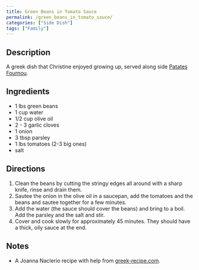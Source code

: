 ```yaml
---
title: Green Beans in Tomato Sauce
permalink: /green_beans_in_tomato_sauce/
categories: ["Side Dish"]
tags: ["Family"]
---
```


Description
-----------

A greek dish that Christine enjoyed growing up, served along side [Patates Fournou](/Patates_Fournou "wikilink").

Ingredients
-----------

-   1 lbs green beans
-   1 cup water
-   1/2 cup olive oil
-   2 - 3 garlic cloves
-   1 onion
-   3 tbsp parsley
-   1 lbs tomatoes (2-3 big ones)
-   salt

Directions
----------

1.  Clean the beans by cutting the stringy edges all around with a sharp knife, rinse and drain them.
2.  Sautee the onion in the olive oil in a saucepan, add the tomatoes and the beans and sautee together for a few minutes.
3.  Add the water (the sauce should cover the beans) and bring to a boil. Add the parsley and the salt and stir.
4.  Cover and cook slowly for approximately 45 minutes. They should have a thick, oily sauce at the end.

Notes
-----

-   A Joanna Naclerio recipe with help from [greek-recipe.com](http://www.greek-recipe.com/modules.php?name=News&file=article89).

